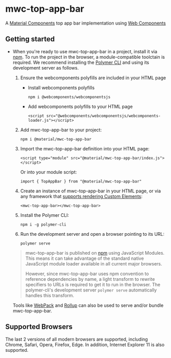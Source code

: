 # mwc-top-app-bar
A [Material Components](https://material.io/develop/) top app bar implementation using [Web Components](https://www.webcomponents.org/introduction)

## Getting started

* When you're ready to use mwc-top-app-bar in a project, install it via [npm](https://www.npmjs.com/). To run the project in the browser, a module-compatible toolctain is required. We recommend installing the [Polymer CLI](https://github.com/Polymer/polymer-cli) and using its development server as follows.

  1. Ensure the webcomponents polyfills are included in your HTML page

      - Install webcomponents polyfills

          ```npm i @webcomponents/webcomponentsjs```

      - Add webcomponents polyfills to your HTML page

          ```<script src="@webcomponents/webcomponentsjs/webcomponents-loader.js"></script>```

  1. Add mwc-top-app-bar to your project:

      ```npm i @material/mwc-top-app-bar```

  1. Import the mwc-top-app-bar definition into your HTML page:

      ```<script type="module" src="@material/mwc-top-app-bar/index.js"></script>```

      Or into your module script:

      ```import { TopAppBar } from "@material/mwc-top-app-bar"```

  1. Create an instance of mwc-top-app-bar in your HTML page, or via any framework that [supports rendering Custom Elements](https://custom-elements-everywhere.com/):

      ```<mwc-top-app-bar></mwc-top-app-bar>```

  1. Install the Polymer CLI:

      ```npm i -g polymer-cli```

  1. Run the development server and open a browser pointing to its URL:

      ```polymer serve```

  > mwc-top-app-bar is published on [npm](https://www.npmjs.com/package/@material/mwc-top-app-bar) using JavaScript Modules.
  This means it can take advantage of the standard native JavaScript module loader available in all current major browsers.
  >
  > However, since mwc-top-app-bar uses npm convention to reference dependencies by name, a light transform to rewrite specifiers to URLs is required to get it to run in the browser. The polymer-cli's development server `polymer serve` automatically handles this transform.

  Tools like [WebPack](https://webpack.js.org/) and [Rollup](https://rollupjs.org/) can also be used to serve and/or bundle mwc-top-app-bar.

## Supported Browsers

The last 2 versions of all modern browsers are supported, including
Chrome, Safari, Opera, Firefox, Edge. In addition, Internet Explorer 11 is also supported.
